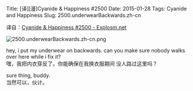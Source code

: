 Title: [译][漫]Cyanide & Happiness #2500
Date: 2015-01-28
Tags: Cyanide and Happiness
Slug: 2500.underwearBackwards.zh-cn

译自：[Cyanide & Happiness #2500 - Explosm.net](http://explosm.net/comics/2500/)


![2500.underwearBackwards.zh-cn.png](/static/images/comics/2500.underwearBackwards.zh-cn.png)



hey, i put my underwear
on backwards. can you
make sure nobody walks
over here while i fix it?           
嘿，我把内衣穿反了。你能确保在我换衣服期间
没人路过这里吗？


sure thing, buddy.          
当然可以，伙计。

